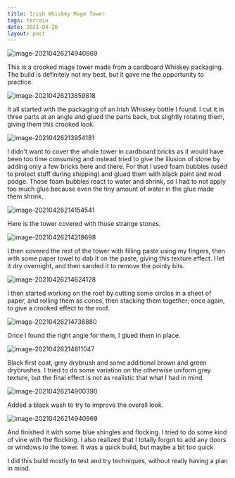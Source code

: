 ```yaml
---
title: Irish Whiskey Mage Tower
tags: terrain
date: 2021-04-26
layout: post
---
```




![image-20210426214940969](image-20210426214940969.png)

This is a crooked mage tower made from a cardboard Whiskey packaging. The build is definitely not my best, but it gave me the opportunity to practice.

![image-20210426213859818](image-20210426213859818.png)

It all started with the packaging of an Irish Whiskey bottle I found. I cut it in three parts at an angle and glued the parts back, but slightly rotating them, giving them this crooked look.

![image-20210426213954181](image-20210426213954181.png)

I didn't want to cover the whole tower in cardboard bricks as it would have been too time consuming and instead tried to give the illusion of stone by adding only a few bricks here and there. For that I used foam bubbles (used to protect stuff during shipping) and glued them with black paint and mod podge. Those foam bubbles react to water and shrink, so I had to not apply too much glue because even the tiny amount of water in the glue made them shrink.

![image-20210426214154541](image-20210426214154541.png)

Here is the tower covered with those strange stones.

![image-20210426214218698](image-20210426214218698.png)

I then covered the rest of the tower with filling paste using my fingers, then with some paper towel to dab it on the paste, giving this texture effect. I let it dry overnight, and then sanded it to remove the pointy bits.

![image-20210426214624128](image-20210426214624128.png)

I then started working on the roof by cutting some circles in a sheet of paper, and rolling them as cones, then stacking them together; once again, to give a crooked effect to the roof.

![image-20210426214738880](image-20210426214738880.png)

Once I found the right angle for them, I glued them in place.

![image-20210426214811047](image-20210426214811047.png)

Black first coat, grey drybrush and some additional brown and green drybrushes. I tried to do some variation on the otherwise uniform grey texture, but the final effect is not as realistic that what I had in mind.

![image-20210426214900390](image-20210426214900390.png)

Added a black wash to try to improve the overall look.

![image-20210426214940969](image-20210426214940969.png)

And finished it with some blue shingles and flocking. I tried to do some kind of vine with the flocking. I also realized that I totally forgot to add any doors or windows to the tower. It was a quick build, but maybe a bit too quick.

I did this build mostly to test and try techniques, without really having a plan in mind.